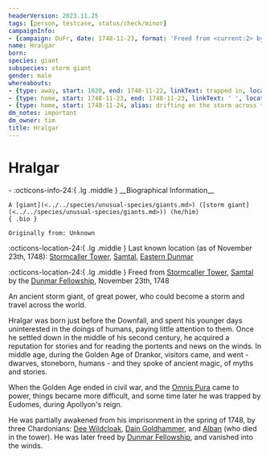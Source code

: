 ```yaml
---
headerVersion: 2023.11.25
tags: [person, testcase, status/check/minor]
campaignInfo:
- {campaign: DuFr, date: 1748-11-23, format: 'Freed from <current:2> by <person>, <target>'}
name: Hralgar
born:
species: giant
subspecies: storm giant
gender: male
whereabouts:
- {type: away, start: 1020, end: 1748-11-22, linkText: trapped in, location: Stormcaller Tower}
- {type: home, start: 1748-11-23, end: 1748-11-23, linkText: ' ', location: Stormcaller Tower}
- {type: home, start: 1748-11-24, alias: drifting on the storm across the world}
dm_notes: important
dm_owner: tim
title: Hralgar
---
```

# Hralgar
<div class="grid cards ext-narrow-margin ext-one-column" markdown>
- :octicons-info-24:{ .lg .middle } __Biographical Information__

    A [giant](<../../species/unusual-species/giants.md>) ([storm giant](<../../species/unusual-species/giants.md>)) (he/him)  
    { .bio }

    Originally from: Unknown
</div>

:octicons-location-24:{ .lg .middle } Last known location (as of November 23th, 1748): [Stormcaller Tower](<../../gazetteer/greater-dunmar/dunmari-basin/stormcaller-tower.md>), [Samtal](<../../gazetteer/greater-dunmar/dunmari-basin/samtal.md>), [Eastern Dunmar](<../../gazetteer/greater-dunmar/realms/dunmar/eastern-dunmar/eastern-dunmar.md>)



:octicons-location-24:{ .lg .middle } Freed from [Stormcaller Tower](<../../gazetteer/greater-dunmar/dunmari-basin/stormcaller-tower.md>), [Samtal](<../../gazetteer/greater-dunmar/dunmari-basin/samtal.md>) by the [Dunmar Fellowship](<../pcs/dunmar-fellowship/dunmar-fellowship.md>), November 23th, 1748  




An ancient storm giant, of great power, who could become a storm and travel across the world.

Hralgar was born just before the Downfall, and spent his younger days uninterested in the doings of humans, paying little attention to them. Once he settled down in the middle of his second century, he acquired a reputation for stories and for reading the portents and news on the winds. In middle age, during the Golden Age of Drankor, visitors came, and went - dwarves, stoneborn, humans - and they spoke of ancient magic, of myths and stories. 

When the Golden Age ended in civil war, and the [Omnis Pura](<../../groups/drankorian-societies/omnis-pura.md>) came to power, things became more difficult, and some time later he was trapped by Eudomes, during Apollyon's reign. 

He was partially awakened from his imprisonment in the spring of 1748, by three Chardonians: [Dee Wildcloak](<../halflings/dee-wildcloak.md>), [Dain Goldhammer](<../dwarves/dain-goldhammer.md>), and [Alban](<../chardonians/alban.md>) (who died in the tower). He was later freed by [Dunmar Fellowship](<../pcs/dunmar-fellowship/dunmar-fellowship.md>), and vanished into the winds. 


